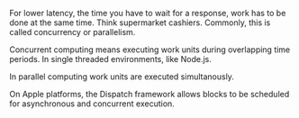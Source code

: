 For lower latency, the time you have to wait for a response, work has to be done at the same time. Think supermarket cashiers. Commonly, this is called concurrency or parallelism.

Concurrent computing means executing work units during overlapping time periods. In single threaded environments, like Node.js.

In parallel computing work units are executed simultanously.

On Apple platforms, the Dispatch framework allows blocks to be scheduled for asynchronous and concurrent execution.
